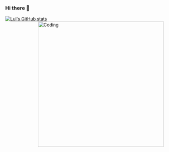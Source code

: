 ### Hi there 👋

<!--
**lul-g/lul-g** is a ✨ _special_ ✨ repository because its `README.md` (this file) appears on your GitHub profile.

Here are some ideas to get you started:

- 🔭 I’m currently working on ...
- 🌱 I’m currently learning ...
- 👯 I’m looking to collaborate on ...
- 🤔 I’m looking for help with ...
- 💬 Ask me about ...
- 📫 How to reach me: ...
- 😄 Pronouns: ...
- ⚡ Fun fact: ...
-->
[![Lul's GitHub stats](https://github-readme-stats.vercel.app/api?username=lul-g&show_icons=true&theme=radical&count_private=true&show_icons=true)](https://github.com/lul-g/github-readme-stats)
<img align="right" alt="Coding" width="400" src="https://giphy.com/embed/f3iwJFOVOwuy7K6FFw">
